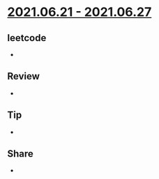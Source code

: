 # [2021.06.21 - 2021.06.27](https://github.com/vjudge/ARTS/blob/master/2021/第0115周.md)

## leetcode
*

## Review
* 

## Tip
* 

## Share
* 
